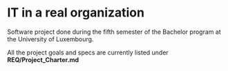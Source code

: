 # IT in a real organization

Software project done during the fifth semester of the Bachelor program at the University of Luxembourg.

All the project goals and specs are currently listed under **REQ/Project_Charter.md**